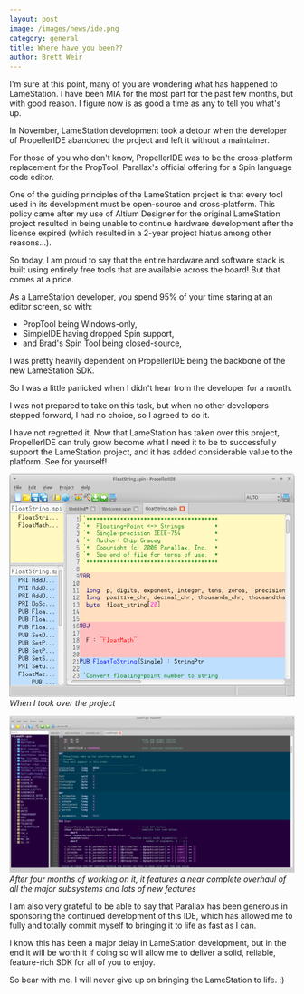 ```yaml
---
layout: post
image: /images/news/ide.png
category: general
title: Where have you been??
author: Brett Weir
---
```


I'm sure at this point, many of you are wondering what has happened to LameStation. I have been MIA for the most part for the past few months, but with good reason. I figure now is as good a time as any to tell you what's up.

In November, LameStation development took a detour when the developer of PropellerIDE abandoned the project and left it without a maintainer.

For those of you who don't know, PropellerIDE was to be the cross-platform replacement for the PropTool, Parallax's official offering for a Spin language code editor.

One of the guiding principles of the LameStation project is that every tool used in its development must be open-source and cross-platform. This policy came after my use of Altium Designer for the original LameStation project resulted in being unable to continue hardware development after the license expired (which resulted in a 2-year project hiatus among other reasons...).

So today, I am proud to say that the entire hardware and software stack is built using entirely free tools that are available across the board! But that comes at a price.

As a LameStation developer, you spend 95% of your time staring at an editor screen, so with:

* PropTool being Windows-only,
* SimpleIDE having dropped Spin support,
* and Brad's Spin Tool being closed-source,

I was pretty heavily dependent on PropellerIDE being the backbone of the new LameStation SDK.

So I was a little panicked when I didn't hear from the developer for a month.

I was not prepared to take on this task, but when no other developers stepped forward, I had no choice, so I agreed to do it.

I have not regretted it. Now that LameStation has taken over this project, PropellerIDE can truly grow become what I need it to be to successfully support the LameStation project, and it has added considerable value to the platform. See for yourself!

[![](/images/news/classic.png)](/images/news/classic.png)
*When I took over the project*

[![](/images/news/ide.png)](/images/news/ide.png)
*After four months of working on it, it features a near complete overhaul of all the major subsystems and lots of new features*

I am also very grateful to be able to say that Parallax has been generous in sponsoring the continued development of this IDE, which has allowed me to fully and totally commit myself to bringing it to life as fast as I can.

I know this has been a major delay in LameStation development, but in the end it will be worth it if doing so will allow me to deliver a solid, reliable, feature-rich SDK for all of you to enjoy.

So bear with me. I will never give up on bringing the LameStation to life. :)
